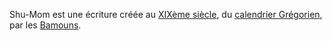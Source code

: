 <!-- TITLE: Shu Mom -->
<!-- SUBTITLE: Présentation de l'écriture Shu Mom -->

Shu-Mom est une écriture créée au [XIXème siècle](), du [calendrier Grégorien](), par les [Bamouns](/peuple/afrique/a-situer/bamoun).